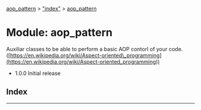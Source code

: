 [aop_pattern](../README.md) > ["index"](../modules/_index_.md) > [aop_pattern](../modules/_index_.aop_pattern.md)

# Module: aop_pattern

Auxiliar classes to be able to perform a basic AOP contorl of your code. ([https://en.wikipedia.org/wiki/Aspect-oriented\_programming](https://en.wikipedia.org/wiki/Aspect-oriented_programming))

*   1.0.0 Initial release

## Index

---

